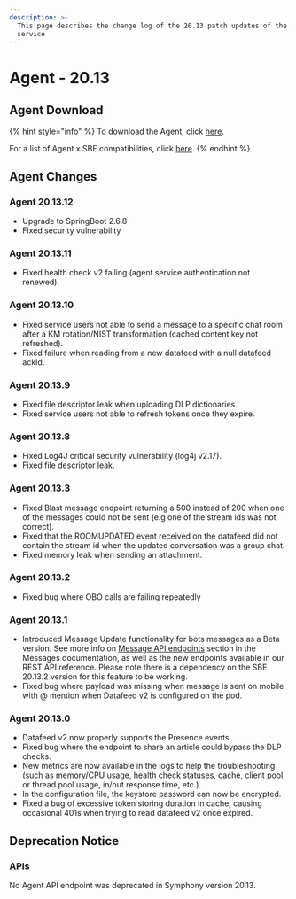 ```yaml
---
description: >-
  This page describes the change log of the 20.13 patch updates of the Agent
  service
---
```


# Agent - 20.13

## Agent Download

{% hint style="info" %}
To download the Agent, click [here](https://storage.googleapis.com/sym-platform/developers/rest-api/agent-20.13.12.zip).

For a list of Agent x SBE compatibilities, click [here](../../../agent-guide/sbe-x-agent-compatibility-matrix.md).
{% endhint %}

## Agent Changes

### Agent 20.13.12

* Upgrade to SpringBoot 2.6.8
* Fixed security vulnerability

### Agent 20.13.11

* Fixed health check v2 failing (agent service authentication not renewed).

### Agent 20.13.10

* Fixed service users not able to send a message to a specific chat room after a KM rotation/NIST transformation (cached content key not refreshed).&#x20;
* Fixed failure when reading from a new datafeed with a null datafeed ackId.

### Agent 20.13.9

* Fixed file descriptor leak when uploading DLP dictionaries.
* Fixed service users not able to refresh tokens once they expire.

### Agent 20.13.8

* Fixed Log4J critical security vulnerability (log4j v2.17).
* Fixed file descriptor leak.

### Agent 20.13.3

* Fixed Blast message endpoint returning a 500 instead of 200 when one of the messages could not be sent (e.g one of the stream ids was not correct).&#x20;
* Fixed that the ROOMUPDATED event received on the datafeed did not contain the stream id when the updated conversation was a group chat.
* Fixed memory leak when sending an attachment.

### Agent 20.13.2

* Fixed bug where OBO calls are failing repeatedly

### Agent 20.13.1

* Introduced Message Update functionality for bots messages as a Beta version. See more info on [Message API endpoints](../../../../bots/messages/) section in the Messages documentation, as well as the new endpoints available in our REST API reference. Please note there is a dependency on the SBE 20.13.2 version for this feature to be working.
* Fixed bug where payload was missing when message is sent on mobile with @ mention when Datafeed v2 is configured on the pod.

### Agent 20.13.0

* Datafeed v2 now properly supports the Presence events.
* Fixed bug where the endpoint to share an article could bypass the DLP checks.
* New metrics are now available in the logs to help the troubleshooting (such as memory/CPU usage, health check statuses, cache, client pool, or thread pool usage, in/out response time, etc.).
* In the configuration file, the keystore password can now be encrypted.
* Fixed a bug of excessive token storing duration in cache, causing occasional 401s when trying to read datafeed v2 once expired.



## **Deprecation Notice**

### **APIs**

No Agent API endpoint was deprecated in Symphony version 20.13.
